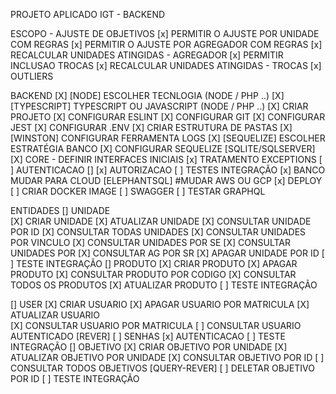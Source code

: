 PROJETO APLICADO IGT - BACKEND

ESCOPO - AJUSTE DE OBJETIVOS
  [x] PERMITIR O AJUSTE POR UNIDADE COM REGRAS
  [x] PERMITIR O AJUSTE POR AGREGADOR COM REGRAS
  [x] RECALCULAR UNIDADES ATINGIDAS - AGREGADOR
  [x] PERMITIR INCLUSAO TROCAS
  [x] RECALCULAR UNIDADES ATINGIDAS - TROCAS
  [x] OUTLIERS

BACKEND
   [X]  [NODE] ESCOLHER TECNLOGIA (NODE / PHP ..)
   [X]  [TYPESCRIPT] TYPESCRIPT OU JAVASCRIPT (NODE / PHP ..)
   [X]  CRIAR PROJETO
   [X]  CONFIGURAR ESLINT
   [X]  CONFIGURAR GIT
   [X]  CONFIGURAR JEST
   [X]  CONFIGURAR .ENV
   [X]  CRIAR ESTRUTURA DE PASTAS
   [X]  [WINSTON] CONFIGURAR FERRAMENTA LOGS
   [X]  [SEQUELIZE] ESCOLHER ESTRATÉGIA BANCO
   [X]  CONFIGURAR SEQUELIZE  [SQLITE/SQLSERVER]
   [X]  CORE - DEFINIR INTERFACES INICIAIS
   [x]  TRATAMENTO EXCEPTIONS
   [ ]  AUTENTICACAO []
   [x]  AUTORIZACAO
   [ ]  TESTES INTEGRAÇÃO 
   [x]  BANCO MUDAR PARA CLOUD [ELEPHANTSQL] #MUDAR AWS OU GCP
   [x]  DEPLOY
   [ ]  CRIAR DOCKER IMAGE
   [ ]  SWAGGER
   [ ]  TESTAR GRAPHQL

ENTIDADES
   [] UNIDADE     
       [X] CRIAR UNIDADE
       [X] ATUALIZAR UNIDADE
       [X] CONSULTAR UNIDADE POR ID
       [X] CONSULTAR TODAS UNIDADES
       [X] CONSULTAR UNIDADES POR VINCULO
       [X] CONSULTAR UNIDADES POR SE
       [X] CONSULTAR UNIDADES POR
       [X] CONSULTAR AG POR SR
       [X] APAGAR UNIDADE POR ID
       [ ] TESTE INTEGRAÇÃO
   [] PRODUTO
       [X] CRIAR PRODUTO
       [X] APAGAR PRODUTO
       [X] CONSULTAR PRODUTO POR CODIGO
       [X] CONSULTAR TODOS OS PRODUTOS
       [X] ATUALIZAR PRODUTO
       [ ] TESTE INTEGRAÇÃO

   [] USER
       [X] CRIAR USUARIO
       [X] APAGAR USUARIO POR MATRICULA
       [X] ATUALIZAR USUARIO       
       [X] CONSULTAR USUARIO POR MATRICULA
       [ ] CONSULTAR USUARIO AUTENTICADO [REVER]
       [ ] SENHAS
       [x] AUTENTICACAO
       [ ] TESTE INTEGRAÇÃO
   [] OBJETIVO
       [X] CRIAR OBJETIVO POR UNIDADE
       [X] ATUALIZAR OBJETIVO POR UNIDADE
       [X] CONSULTAR OBJETIVO POR ID
       [ ] CONSULTAR TODOS OBJETIVOS [QUERY-REVER]
       [ ] DELETAR OBJETIVO POR ID
       [ ] TESTE INTEGRAÇÃO

   
